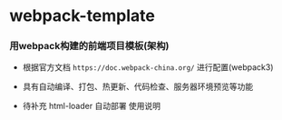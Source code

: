 # webpack-template

### 用webpack构建的前端项目模板(架构)

* 根据官方文档 `https://doc.webpack-china.org/` 进行配置(webpack3)

* 具有自动编译、打包、热更新、代码检查、服务器环境预览等功能

* 待补充
  html-loader
  自动部署
  使用说明
